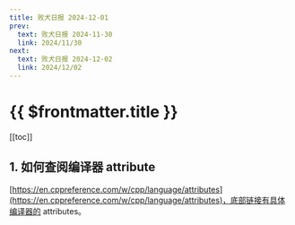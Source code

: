 ```yaml
---
title: 败犬日报 2024-12-01
prev:
  text: 败犬日报 2024-11-30
  link: 2024/11/30
next:
  text: 败犬日报 2024-12-02
  link: 2024/12/02
---
```


# {{ $frontmatter.title }}

[[toc]]

## 1. 如何查阅编译器 attribute

[https://en.cppreference.com/w/cpp/language/attributes](https://en.cppreference.com/w/cpp/language/attributes)，底部链接有具体编译器的 attributes。
